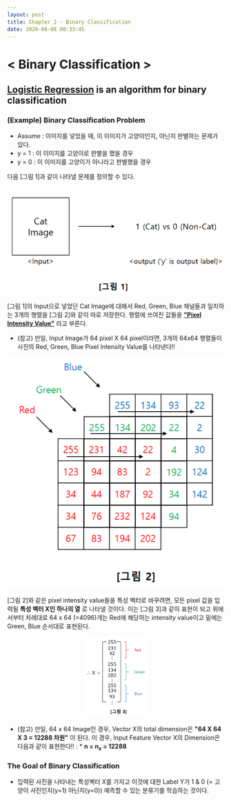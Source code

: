 ```yaml
---
layout: post
title: Chapter 2 - Binary Classification
date: 2020-08-08 00:33:45
---
```


# < Binary Classification >
## <u>Logistic Regression</u> is an algorithm for binary classification
### (Example) Binary Classification Problem

* Assume : 이미지를 넣었을 때, 이 이미지가 고양이인지, 아닌지 판별하는 문제가 있다. <br>
* y = 1 : 이 이미지를 고양이로 판별을 했을 경우 <br>
* y = 0 : 이 이미지를 고양이가 아니라고 판별했을 경우 <br>

다음 [그림 1]과 같이 나타낼 문제를 정의할 수 있다.

<br>
<center><img src="https://github.com/SungJaeShin/SungJaeShin.github.io/blob/master/imgs/deeplearning/fundamental/2-1.PNG?raw=true"></center>

[그림 1]의 Input으로 넣었던 Cat Image에 대해서 Red, Green, Blue 채널들과 일치하는 3개의 행렬을 [그림 2]와 같이 따로 저장한다. 행렬에 쓰여진 값들을 **<u>"Pixel Intensity Value"</u>** 라고 부른다. <br>

* (참고) 만일, Input Image가 64 pixel X 64 pixel이라면, 3개의 64x64 행렬들이 사진의 Red, Green, Blue Pixel Intensity Value를 나타낸다!! <br>

<center><img src="https://github.com/SungJaeShin/SungJaeShin.github.io/blob/master/imgs/deeplearning/fundamental/2-2.PNG?raw=true"></center>


[그림 2]와 같은 pixel intensity value들을 특성 벡터로 바꾸려면, 모든 pixel 값을 입력될 __특성 벡터 X인 하나의 열__ 로 나타낼 것이다. 이는 [그림 3]과 같이 표현이 되고 위에서부터 차례대로 64 x 64 (=4096)개는 Red에 해당하는 intensity value이고 밑에는 Green, Blue 순서대로 표현된다. <br>

<center><img src="https://github.com/SungJaeShin/SungJaeShin.github.io/blob/master/imgs/deeplearning/fundamental/2-3.PNG?raw=true" width="30%" height="30%"></center>

* (참고) 만일, 64 x 64 Image인 경우, Vector X의 total dimension은 __"64 X 64 X 3 = 12288 차원"__ 이 된다. 이 경우, Input Feature Vector X의 Dimension은 다음과 같이 표현한다!! : &#42; __n = n<sub>x</sub> = 12288__ <br>

### The Goal of Binary Classification
- 입력된 사진을 나타내는 특성벡터 X를 가지고 이것에 대한 Label Y가 1 & 0 (= 고양이 사진인지(y=1) 아닌지(y=0)) 예측할 수 있는 분류기를 학습하는 것이다. 

<!--
* 참고 : Function들 중에서 다음과 같은 **<u>"ReLU(=Rectified Linear Unit)"</u>** 함수를 많이 볼 수 있다. <br>
  　　&nbsp; 여기서 __Rectified라는 의미는 0과 결과 값 중에서 큰 값을 취라하는 의미로 사용되었다.__ [그림 3]이 ReLU Function이다.


사실 집값을 예측하는데에 있어 여러 가지 특징(features)들이 존재한다. <br>
* Input X &nbsp; : size &nbsp; -> &nbsp; size, number of bedrooms, zip code(posted code), wealth <br>
* Output y : price <br>

<center><img src="https://github.com/SungJaeShin/SungJaeShin.github.io/blob/master/imgs/deeplearning/fundamental/1-4.PNG?raw=true" width="70%" height="70%"></center> <br>

[그림 4]에서 (Area 2)에 있는 Node들을 __<u>"Hidden Unit"</u>__ 이라고 부르고 이들은 ReLU가 될 수 있고 아니면 다른 비선형 함수가 될 수도 있다. <br>
family size, walkability, school quality와 같은 feature들은 Training Set인 Input X & Output y의 많은 Sample들을 주고 스스로 알아내게 된다. (Prediction!!) <br>
그 결과 최종 집의 가격을 예측하는 결과 y가 나오게 된다.

## In General 및 정리
<center><img src="https://github.com/SungJaeShin/SungJaeShin.github.io/blob/master/imgs/deeplearning/fundamental/1-5.PNG?raw=true" width="70%" height="70%"></center> <br>

* Node 1 은 x<sub>1</sub> 과 x<sub>2</sub> 특성에서만 영향을 받는다고 하기보다는 어떤 신경망을 만들고 싶던지, 어떤 계산을 하고 싶던지 4개의 입력을 다 받을 것이다. <br>
* 신경망의 입력층과 이 중앙에 있는 Hidden Unit층은 긴밀하게 연결되어 있다. (__* 모든 입력 특성들은 중앙에 있는 Node 모두에 연결되어 있기 때문이다.__)
* 충분한 양의 X와 y를 Traning Data로 준다면 신경망은 X를 y로 연결하는 함수를 알아내는데 정말로 뛰어날 것이다.


<br>

# < Supervised Learning with a Neural Network >
## 일반적으로 Neural Network에서 일반적으로 사용되는 3가지 예제가 있다.
<center><img src="https://github.com/SungJaeShin/SungJaeShin.github.io/blob/master/imgs/deeplearning/fundamental/1-6.PNG?raw=true" width="70%" height="50%"></center>

<br>

# < Why is Deep Learning Taking off? >
## Scale drives deep learning progress

<center><img src="https://github.com/SungJaeShin/SungJaeShin.github.io/blob/master/imgs/deeplearning/fundamental/1-7.PNG?raw=true" width="70%" height="70%"></center>

1. Traditional learning algorithm
  * 데이터를 추가하는 동안 성능이 향상되지만 어느정도 지나면 성능이 정체기에이른다. (__* 방대한 data로 뭘 해야하는지 모르는 것처럼 보인다.__)
2. Couple of Observation to perform high level performance
  * 많은 양의 데이터를 이용하기 위해 충분히 큰 신경망이 필요하다. (__* 큰 신경망 = 많은 Hidden Unit이 필요 = 많은 Connection & Parameter가 필요__)
  * Input Data가 아주 많이 필요하다.
3. In small training set
  * 알고리즘의 상대적 순위가 잘 정의되어 있지 않다. (__* 특성을 다루는 실력이나 알고리즘의 작은 부분이 성능을 크게 좌우한다.__)

4. In large traning set
  * 큰 신경망이 다른 방법을 압도하는 경향을 보이고 있다.
5. Transformation of algorithm can improve computation
  * (예를 들면) Sigmoid Function -> ReLU Function 으로 바꾸면 Computation을 향상시킬 수 있다. (__* Gradient Descent를 사용하는 것이 더 삐를 것이다.__)
 -->

